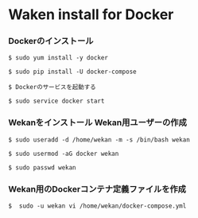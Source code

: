 # Waken install for Docker

### Dockerのインストール
`$ sudo yum install -y docker`

`$ sudo pip install -U docker-compose`

`$ Dockerのサービスを起動する`

`$ sudo service docker start`

### Wekanをインストール Wekan用ユーザーの作成

`$ sudo useradd -d /home/wekan -m -s /bin/bash wekan`

`$ sudo usermod -aG docker wekan`

`$ sudo passwd wekan`

### Wekan用のDockerコンテナ定義ファイルを作成
`$  sudo -u wekan vi /home/wekan/docker-compose.yml`

